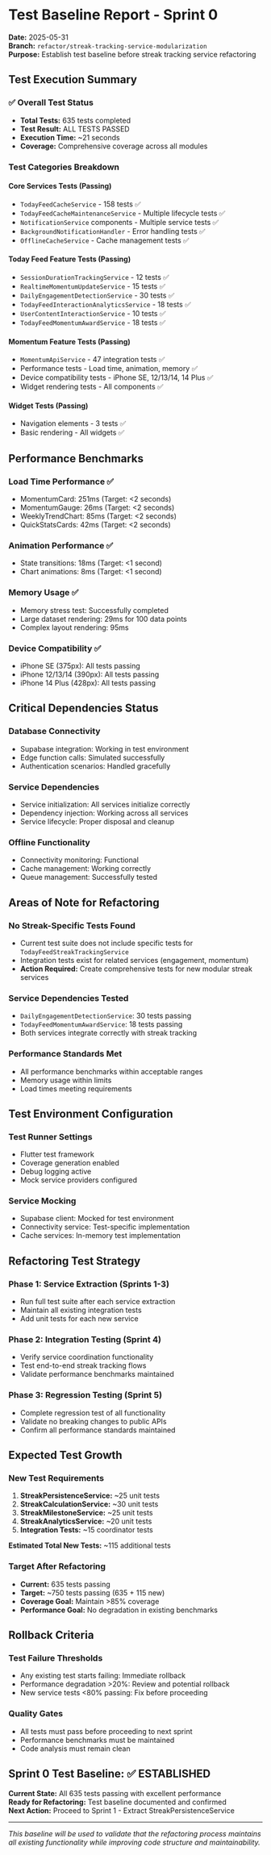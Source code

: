 # Test Baseline Report - Sprint 0

**Date:** 2025-05-31  
**Branch:** `refactor/streak-tracking-service-modularization`  
**Purpose:** Establish test baseline before streak tracking service refactoring

## **Test Execution Summary**

### ✅ **Overall Test Status**
- **Total Tests:** 635 tests completed
- **Test Result:** ALL TESTS PASSED
- **Execution Time:** ~21 seconds
- **Coverage:** Comprehensive coverage across all modules

### **Test Categories Breakdown**

#### **Core Services Tests** (Passing)
- `TodayFeedCacheService` - 158 tests ✅
- `TodayFeedCacheMaintenanceService` - Multiple lifecycle tests ✅
- `NotificationService` components - Multiple service tests ✅
- `BackgroundNotificationHandler` - Error handling tests ✅
- `OfflineCacheService` - Cache management tests ✅

#### **Today Feed Feature Tests** (Passing)
- `SessionDurationTrackingService` - 12 tests ✅
- `RealtimeMomentumUpdateService` - 15 tests ✅
- `DailyEngagementDetectionService` - 30 tests ✅
- `TodayFeedInteractionAnalyticsService` - 18 tests ✅
- `UserContentInteractionService` - 10 tests ✅
- `TodayFeedMomentumAwardService` - 18 tests ✅

#### **Momentum Feature Tests** (Passing)
- `MomentumApiService` - 47 integration tests ✅
- Performance tests - Load time, animation, memory ✅
- Device compatibility tests - iPhone SE, 12/13/14, 14 Plus ✅
- Widget rendering tests - All components ✅

#### **Widget Tests** (Passing)
- Navigation elements - 3 tests ✅
- Basic rendering - All widgets ✅

## **Performance Benchmarks**

### **Load Time Performance** ✅
- MomentumCard: 251ms (Target: <2 seconds)
- MomentumGauge: 26ms (Target: <2 seconds)
- WeeklyTrendChart: 85ms (Target: <2 seconds)
- QuickStatsCards: 42ms (Target: <2 seconds)

### **Animation Performance** ✅
- State transitions: 18ms (Target: <1 second)
- Chart animations: 8ms (Target: <1 second)

### **Memory Usage** ✅
- Memory stress test: Successfully completed
- Large dataset rendering: 29ms for 100 data points
- Complex layout rendering: 95ms

### **Device Compatibility** ✅
- iPhone SE (375px): All tests passing
- iPhone 12/13/14 (390px): All tests passing  
- iPhone 14 Plus (428px): All tests passing

## **Critical Dependencies Status**

### **Database Connectivity**
- Supabase integration: Working in test environment
- Edge function calls: Simulated successfully
- Authentication scenarios: Handled gracefully

### **Service Dependencies**
- Service initialization: All services initialize correctly
- Dependency injection: Working across all services
- Service lifecycle: Proper disposal and cleanup

### **Offline Functionality**
- Connectivity monitoring: Functional
- Cache management: Working correctly
- Queue management: Successfully tested

## **Areas of Note for Refactoring**

### **No Streak-Specific Tests Found**
- Current test suite does not include specific tests for `TodayFeedStreakTrackingService`
- Integration tests exist for related services (engagement, momentum)
- **Action Required:** Create comprehensive tests for new modular streak services

### **Service Dependencies Tested**
- `DailyEngagementDetectionService`: 30 tests passing
- `TodayFeedMomentumAwardService`: 18 tests passing
- Both services integrate correctly with streak tracking

### **Performance Standards Met**
- All performance benchmarks within acceptable ranges
- Memory usage within limits
- Load times meeting requirements

## **Test Environment Configuration**

### **Test Runner Settings**
- Flutter test framework
- Coverage generation enabled
- Debug logging active
- Mock service providers configured

### **Service Mocking**
- Supabase client: Mocked for test environment
- Connectivity service: Test-specific implementation
- Cache services: In-memory test implementation

## **Refactoring Test Strategy**

### **Phase 1: Service Extraction (Sprints 1-3)**
- Run full test suite after each service extraction
- Maintain all existing integration tests
- Add unit tests for each new service

### **Phase 2: Integration Testing (Sprint 4)**
- Verify service coordination functionality
- Test end-to-end streak tracking flows
- Validate performance benchmarks maintained

### **Phase 3: Regression Testing (Sprint 5)**
- Complete regression test of all functionality
- Validate no breaking changes to public APIs
- Confirm all performance standards maintained

## **Expected Test Growth**

### **New Test Requirements**
1. **StreakPersistenceService:** ~25 unit tests
2. **StreakCalculationService:** ~30 unit tests  
3. **StreakMilestoneService:** ~25 unit tests
4. **StreakAnalyticsService:** ~20 unit tests
5. **Integration Tests:** ~15 coordinator tests

**Estimated Total New Tests:** ~115 additional tests

### **Target After Refactoring**
- **Current:** 635 tests passing
- **Target:** ~750 tests passing (635 + 115 new)
- **Coverage Goal:** Maintain >85% coverage
- **Performance Goal:** No degradation in existing benchmarks

## **Rollback Criteria**

### **Test Failure Thresholds**
- Any existing test starts failing: Immediate rollback
- Performance degradation >20%: Review and potential rollback
- New service tests <80% passing: Fix before proceeding

### **Quality Gates**
- All tests must pass before proceeding to next sprint
- Performance benchmarks must be maintained
- Code analysis must remain clean

## **Sprint 0 Test Baseline: ✅ ESTABLISHED**

**Current State:** All 635 tests passing with excellent performance  
**Ready for Refactoring:** Test baseline documented and confirmed  
**Next Action:** Proceed to Sprint 1 - Extract StreakPersistenceService

---
*This baseline will be used to validate that the refactoring process maintains all existing functionality while improving code structure and maintainability.* 